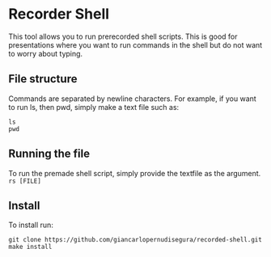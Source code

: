 # Recorder Shell
This tool allows you to run prerecorded shell scripts.
This is good for presentations where you want to run commands in the shell but do not want to worry about typing.

## File structure
Commands are separated by newline characters.
For example, if you want to run ls, then pwd, simply make a text file such as:
```
ls
pwd
```

## Running the file
To run the premade shell script, simply provide the textfile as the argument.
`rs [FILE]`

## Install
To install run:
```
git clone https://github.com/giancarlopernudisegura/recorded-shell.git
make install
```
